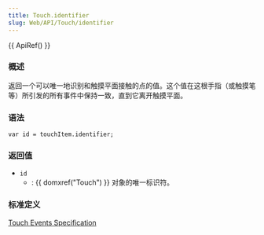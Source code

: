 ```yaml
---
title: Touch.identifier
slug: Web/API/Touch/identifier
---
```


{{ ApiRef() }}

### 概述

返回一个可以唯一地识别和触摸平面接触的点的值。这个值在这根手指（或触摸笔等）所引发的所有事件中保持一致，直到它离开触摸平面。

### 语法

```plain
var id = touchItem.identifier;
```

### 返回值

- `id`
  - : {{ domxref("Touch") }} 对象的唯一标识符。

### 标准定义

[Touch Events Specification](http://www.w3.org/TR/touch-events/)
